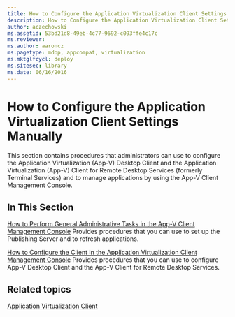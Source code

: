 ```yaml
---
title: How to Configure the Application Virtualization Client Settings Manually
description: How to Configure the Application Virtualization Client Settings Manually
author: aczechowski
ms.assetid: 53bd21d8-49eb-4c77-9692-c093ffe4c17c
ms.reviewer:
ms.author: aaroncz
ms.pagetype: mdop, appcompat, virtualization
ms.mktglfcycl: deploy
ms.sitesec: library
ms.date: 06/16/2016
---
```



# How to Configure the Application Virtualization Client Settings Manually


This section contains procedures that administrators can use to configure the Application Virtualization (App-V) Desktop Client and the Application Virtualization (App-V) Client for Remote Desktop Services (formerly Terminal Services) and to manage applications by using the App-V Client Management Console.

## In This Section


<a href="" id="how-to-perform-general-administrative-tasks-in-the-app-v-client-management-console"></a>[How to Perform General Administrative Tasks in the App-V Client Management Console](how-to-perform-general-administrative-tasks-in-the-app-v-client-management-console.md)
Provides procedures that you can use to set up the Publishing Server and to refresh applications.

<a href="" id="how-to-configure-the-client-in-the-application-virtualization-client-management-console"></a>[How to Configure the Client in the Application Virtualization Client Management Console](how-to-configure-the-client-in-the-application-virtualization-client-management-console.md)
Provides procedures that you can use to configure App-V Desktop Client and the App-V Client for Remote Desktop Services.

## Related topics


[Application Virtualization Client](application-virtualization-client.md)

 

 





